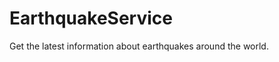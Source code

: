 EarthquakeService
=================

Get the latest information about earthquakes around the world.
